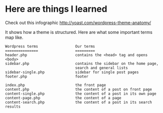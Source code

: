 Here are things I learned
=========================

Check out this infographic http://yoast.com/wordpress-theme-anatomy/

It shows how a theme is structured. Here are what some important terms map like.

    Wordpress terms                 Our terms
    ===============                 =========
    header.php                      contains the <head> tag and opens <body>
    sidebar.php                     contains the sidebar on the home page,
                                    search and general lists
    sidebar-single.php              sidebar for single post pages
    footer.php                      footer

    index.php                       the front page
    content.php                     the content of a post on front page
    content-single.php              the content of a post in its own page
    content-page.php                the content of a page
    content-search.php              the content of a post in its search results


